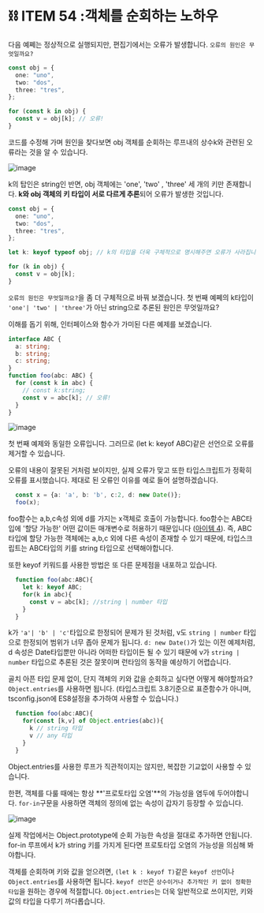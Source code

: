 # ⛓️ ITEM 54 :객체를 순회하는 노하우

다음 예쩨는 정상적으로 실행되지만, 편집기에서는 오류가 발생합니다. `오류의 원인은 무엇일까요?`

```ts
const obj = {
  one: "uno",
  two: "dos",
  three: "tres",
};

for (const k in obj) {
  const v = obj[k]; // 오류!
}
```

코드를 수정해 가며 원인을 찾다보면 obj 객체를 순회하는 루프내의 상수k와 관련된 오류라는 것을 알 수 있습니다.

![image](https://github.com/Pyotato/effective_typescript/assets/102423086/939aa468-d26a-4d33-a347-75f1e6903533)

k의 탑인은 string인 반면, obj 객체에는 'one', 'two' , 'three' 세 개의 키만 존재합니다. **k와 obj 객체의 키 타입이 서로 다르게 추론**되어 오류가 발생한 것입니다.

```ts
const obj = {
  one: "uno",
  two: "dos",
  three: "tres",
};

let k: keyof typeof obj; // k의 타입을 더욱 구체적으로 명시해주면 오류가 사라집니다.

for (k in obj) {
  const v = obj[k];
}
```

`오류의 원인은 무엇일까요?`을 좀 더 구체적으로 바꿔 보겠습니다. 첫 번째 예쩨의 k타입이 `'one'| 'two' | 'three'`가 아닌 string으로 추론된 원인은 무엇일까요?

이해를 돕기 위해, 인터페이스와 함수가 가미된 다른 예제를 보겠습니다.

```ts
interface ABC {
  a: string;
  b: string;
  c: string;
}
function foo(abc: ABC) {
  for (const k in abc) {
    // const k:string;
    const v = abc[k]; // 오류!
  }
}
```

![image](https://github.com/Pyotato/effective_typescript/assets/102423086/40841f90-6229-4dbf-b820-7b50cdd38788)

첫 번째 예제와 동일한 오류입니다. 그러므로 (let k: keyof ABC)같은 선언으로 오류를 제거할 수 있습니다.

오류의 내용이 잘못된 거처럼 보이지만, 실제 오류가 맞고 또한 타입스크립트가 정확히 오류를 표시했습니다. 제대로 된 오류인 이유를 예로 들어 설명하겠습니다.

```ts
  const x = {a: 'a', b: 'b', c:2, d: new Date()};
  foo(x);
```

foo함수는 a,b,c속성 외에 d를 가지는 x객체로 호출이 가능합니다. foo함수는 ABC타입에 '할당 가능한' 어떤 값이든 매개변수로 허용하기 때문입니다 ([아이템 4](https://github.com/Pyotato/effective_typescript/blob/item4/README.md)).
즉, ABC타입에 할당 가능한 객체에는 a,b,c 외에 다른 속성이 존재할 수 있기 때문에, 타입스크립트는 ABC타입의 키를 string 타입으로 선택해야합니다.

또한 keyof 키워드를 사용한 방법은 또 다른 문제점을 내포하고 있습니다. 

```ts
  function foo(abc:ABC){
    let k: keyof ABC;
    for(k in abc){
      const v = abc[k]; //string | number 타입
    }
  }

```

k가 `'a'| 'b' | 'c'`타입으로 한정되어 문제가 된 것처럼, v도 `string | number` 타입으로 한정되어 범위가 너무 좁아 문제가 됩니다. 
`d: new Date()`가 있는 이전 예제처럼, d 속성은 Date타입뿐만 아니라 어떠한 타입이든 될 수 있기 때문에 v가 `string | number` 타입으로 추론된 것은 잘못이며 런타임의 동작을 예상하기 어렵습니다.

골치 아픈 타입 문제 없이, 단지 객체의 키와 값을 순회하고 싶다면 어떻게 해야할까요? `Object.entries`를 사용하면 됩니다. (타입스크립트 3.8기준으로 표준함수가 아니며, tsconfig.json에 ES8설정을 추가하여 사용할 수 있습니다.)

```ts
  function foo(abc:ABC){
    for(const [k,v] of Object.entries(abc)){
      k // string 타입
      v // any 타입
    }
  }

```

Object.entries를 사용한 루프가 직관적이지는 않지만, 복잡한 기교없이 사용할 수 있습니다.

한편, 객체를 다룰 때에는 항상 **'프로토타입 오염'**의 가능성을 염두에 두어야합니다. `for-in`구문을 사용하면 객체의 정의에 없는 속성이 갑자기 등장할 수 있습니다.

![image](https://github.com/Pyotato/effective_typescript/assets/102423086/e9c1d119-302d-47db-bcc0-f1be19556d44)

실제 작업에서는 Object.prototype에 순회 가능한 속성을 절대로 추가하면 안됩니다. 
for-in 루프에서 k가 string 키를 가지게 된다면 프로토타입 오염의 가능성을 의심해 봐야합니다. 

객체를 순회하며 키와 값을 얻으려면, `(let k : keyof T)`같은  `keyof 선언`이나 `Object.entries`를 사용하면 됩니다. 
`keyof 선언`은 `상수이거나 추가적인 키 없이 정확한 타입`을 원하는 경우에 적절합니다.
`Object.entries`는 더욱 일반적으로 쓰이지만, 키와 값의 타입을 다루기 까다롭습니다.
